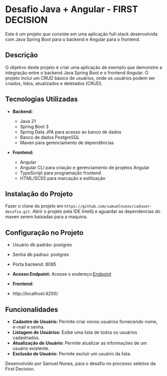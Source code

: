 # Desafio Java + Angular - FIRST DECISION

Este é um projeto que consiste em uma aplicação full-stack desenvolvida com Java Spring Boot para o backend e Angular para o frontend.

## Descrição

O objetivo deste projeto é criar uma aplicação de exemplo que demonstre a integração entre o backend Java Spring Boot e o frontend Angular. O projeto inclui um CRUD básico de usuários, onde os usuários podem ser criados, lidos, atualizados e deletados (CRUD).

## Tecnologias Utilizadas

- **Backend:**
  - Java 21
  - Spring Boot 3
  - Spring Data JPA para acesso ao banco de dados
  - Banco de dados PostgreSQL
  - Maven para gerenciamento de dependências
  
- **Frontend:**
  - Angular
  - Angular CLI para criação e gerenciamento de projetos Angular
  - TypeScript para programação frontend
  - HTML/SCSS para marcação e estilização

## Instalação do Projeto

Fazer o clone do projeto em `https://github.com/samuelnunex/caduser-desafio.git`. 
Abrir o projeto pela IDE Intellij e aguardar as dependencias do maven serem baixadas para a maquina.


## Configuração no Projeto

- Usuário db padrão: postgres
- Senha db padrao: postgres

- Porta backend: 8085

- **Acesso Endpoint:**
Acesse o endereço:[Endpoint](http://localhost:8085/api/)

- **Frontend:**
- http://localhost:4200/
  

## Funcionalidades

- **Cadastro de Usuário:** Permite criar novos usuários fornecendo nome, e-mail e senha.
- **Listagem de Usuários:** Exibe uma lista de todos os usuários cadastrados.
- **Atualização de Usuário:** Permite atualizar as informações de um usuário existente.
- **Exclusão de Usuário:** Permite excluir um usuário da lista.

Desenvolvido por Samuel Nunes, para o desafio no processo seletivo da First Decision.

